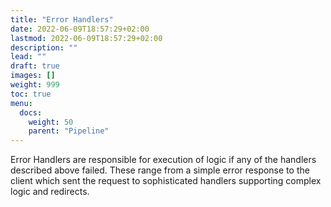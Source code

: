 ```yaml
---
title: "Error Handlers"
date: 2022-06-09T18:57:29+02:00
lastmod: 2022-06-09T18:57:29+02:00
description: ""
lead: ""
draft: true
images: []
weight: 999
toc: true
menu:
  docs:
    weight: 50
    parent: "Pipeline"
---
```


Error Handlers are responsible for execution of logic if any of the handlers described above failed. These range from a simple error response to the client which sent the request to sophisticated handlers supporting complex logic and redirects. 

<!--more-->